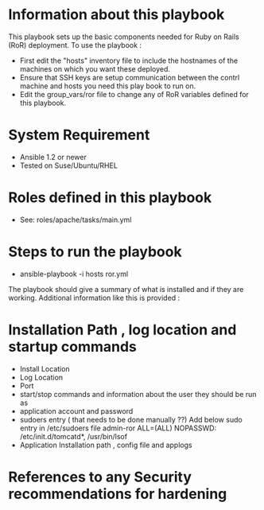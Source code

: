 # Information about this playbook

 This playbook sets up the basic components needed for Ruby on Rails (RoR) deployment. 
 To use the playbook :
  - First edit the "hosts" inventory file to include the hostnames of the machines on which you want these deployed.
  - Ensure that SSH keys are setup communication between the contrl machine and hosts you need this play book to run on.
  - Edit the group_vars/ror file to change any of RoR variables defined for this playbook.

# System Requirement
  - Ansible 1.2 or newer
  - Tested on Suse/Ubuntu/RHEL 

# Roles defined in this playbook 
  - See: roles/apache/tasks/main.yml

# Steps to run the playbook
  - ansible-playbook -i hosts ror.yml

  The playbook should give a summary of what is installed and if they are working. Additional information like this is provided :

# Installation Path , log location and startup commands

  - Install Location 
  - Log Location 
  - Port
  - start/stop commands and information about the user they should be run as
  - application account and password 
  - sudoers entry ( that needs to be done manually ??) 
    Add below sudo entry in /etc/sudoers file 
    admin-ror ALL=(ALL) NOPASSWD: /etc/init.d/tomcatd*, /usr/bin/lsof
  - Application Installation path , config file and applogs

# References to any Security recommendations for hardening
 
